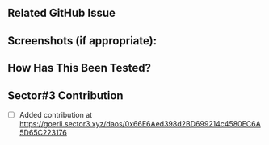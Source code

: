 ## Related GitHub Issue

<!--- Please link to the GitHub issue here, e.g. "closes #30" -->

## Screenshots (if appropriate):

<!--- If your pull request changes the UI, please include before/after screenshots. -->

## How Has This Been Tested?

<!--- Please describe in detail how you tested your changes. -->

## Sector#3 Contribution

<!--- Please add this pull request as a DAO contribution on Sector#3:  https://goerli.sector3.xyz/daos -->

- [ ] Added contribution at https://goerli.sector3.xyz/daos/0x66E6Aed398d2BD699214c4580EC6A5D65C223176
